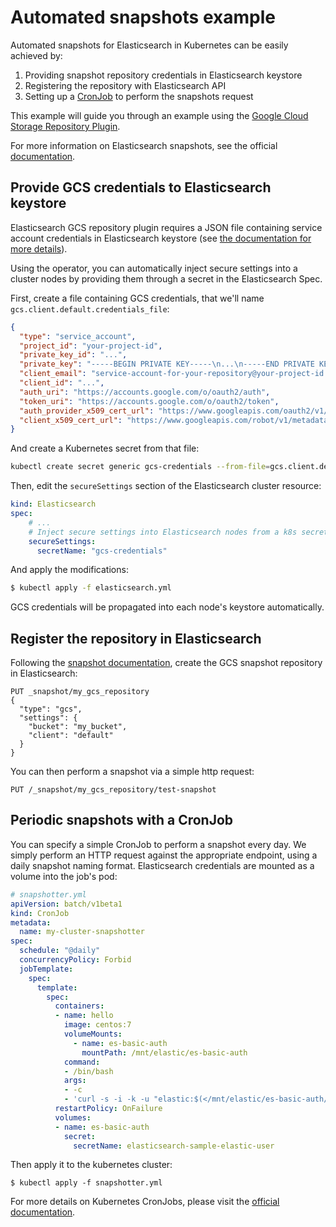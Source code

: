 # Automated snapshots example

Automated snapshots for Elasticsearch in Kubernetes can be easily achieved by:

1. Providing snapshot repository credentials in Elasticsearch keystore
2. Registering the repository with Elasticsearch API
3. Setting up a [CronJob](https://kubernetes.io/docs/concepts/workloads/controllers/cron-jobs/) to perform the snapshots request

This example will guide you through an example using the [Google Cloud Storage Repository Plugin](https://www.elastic.co/guide/en/elasticsearch/plugins/master/repository-gcs.html).

For more information on Elasticsearch snapshots, see the official [documentation](https://www.elastic.co/guide/en/elasticsearch/reference/current/modules-snapshots.html).

## Provide GCS credentials to Elasticsearch keystore

Elasticsearch GCS repository plugin requires a JSON file containing service account credentials in Elasticsearch keystore (see [the documentation for more details](https://www.elastic.co/guide/en/elasticsearch/plugins/master/repository-gcs-usage.html)).

Using the operator, you can automatically inject secure settings into a cluster nodes by providing them through a secret in the Elasticsearch Spec.

First, create a file containing GCS credentials, that we'll name `gcs.client.default.credentials_file`:

```json
{
  "type": "service_account",
  "project_id": "your-project-id",
  "private_key_id": "...",
  "private_key": "-----BEGIN PRIVATE KEY-----\n...\n-----END PRIVATE KEY-----\n",
  "client_email": "service-account-for-your-repository@your-project-id.iam.gserviceaccount.com",
  "client_id": "...",
  "auth_uri": "https://accounts.google.com/o/oauth2/auth",
  "token_uri": "https://accounts.google.com/o/oauth2/token",
  "auth_provider_x509_cert_url": "https://www.googleapis.com/oauth2/v1/certs",
  "client_x509_cert_url": "https://www.googleapis.com/robot/v1/metadata/x509/your-bucket@your-project-id.iam.gserviceaccount.com"
}
```

And create a Kubernetes secret from that file:
```bash
kubectl create secret generic gcs-credentials --from-file=gcs.client.default.credentials_file
```

Then, edit the `secureSettings` section of the Elasticsearch cluster resource:

```yaml
kind: Elasticsearch
spec:
    # ...
    # Inject secure settings into Elasticsearch nodes from a k8s secret reference
    secureSettings:
      secretName: "gcs-credentials"
```

And apply the modifications:

````bash
$ kubectl apply -f elasticsearch.yml
````

GCS credentials will be propagated into each node's keystore automatically.

## Register the repository in Elasticsearch

Following the [snapshot documentation](https://www.elastic.co/guide/en/elasticsearch/reference/current/modules-snapshots.html), create the GCS snapshot repository in Elasticsearch:

```
PUT _snapshot/my_gcs_repository
{
  "type": "gcs",
  "settings": {
    "bucket": "my_bucket",
    "client": "default"
  }
}
```

You can then perform a snapshot via a simple http request:

```
PUT /_snapshot/my_gcs_repository/test-snapshot
```

## Periodic snapshots with a CronJob

You can specify a simple CronJob to perform a snapshot every day. We simply perform an HTTP request against the appropriate endpoint, using a daily snapshot naming format. Elasticsearch credentials are mounted as a volume into the job's pod:

```yml
# snapshotter.yml
apiVersion: batch/v1beta1
kind: CronJob
metadata:
  name: my-cluster-snapshotter
spec:
  schedule: "@daily"
  concurrencyPolicy: Forbid
  jobTemplate:
    spec:
      template:
        spec:
          containers:
          - name: hello
            image: centos:7
            volumeMounts:
              - name: es-basic-auth
                mountPath: /mnt/elastic/es-basic-auth
            command:
            - /bin/bash
            args:
            - -c
            - 'curl -s -i -k -u "elastic:$(</mnt/elastic/es-basic-auth/elastic)" -XPUT "https://elasticsearch-sample-es:9200/_snapshot/my_gcs_repository/%3Csnapshot-%7Bnow%2Fd%7D%3E" | tee /dev/stderr | grep "200 OK"'
          restartPolicy: OnFailure
          volumes:
          - name: es-basic-auth
            secret:
              secretName: elasticsearch-sample-elastic-user
```

Then apply it to the kubernetes cluster:

```
$ kubectl apply -f snapshotter.yml
```

For more details on Kubernetes CronJobs, please visit the [official documentation](https://kubernetes.io/docs/concepts/workloads/controllers/cron-jobs/).
